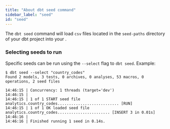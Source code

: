 ```yaml
---
title: "About dbt seed command"
sidebar_label: "seed"
id: "seed"
---
```


The `dbt seed` command will load `csv` files located in the `seed-paths` directory of your dbt project into your <Term id="data-warehouse" />.


### Selecting seeds to run

Specific seeds can be run using the `--select` flag to `dbt seed`. Example:

```
$ dbt seed --select "country_codes"
Found 2 models, 3 tests, 0 archives, 0 analyses, 53 macros, 0 operations, 2 seed files

14:46:15 | Concurrency: 1 threads (target='dev')
14:46:15 |
14:46:15 | 1 of 1 START seed file analytics.country_codes........................... [RUN]
14:46:15 | 1 of 1 OK loaded seed file analytics.country_codes....................... [INSERT 3 in 0.01s]
14:46:16 |
14:46:16 | Finished running 1 seed in 0.14s.

```
